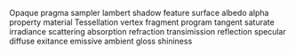 ﻿
Opaque
pragma
sampler
lambert
shadow
feature
surface
albedo
alpha
property
material
Tessellation
vertex
fragment
program
tangent
saturate
irradiance
scattering
absorption
refraction
transimission
reflection
specular
diffuse
exitance
emissive
ambient
gloss
shininess